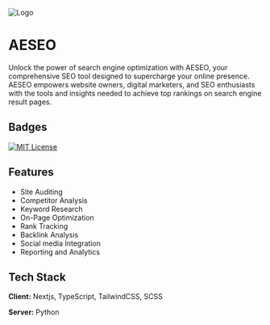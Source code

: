 
![Logo](https://www.aesclo.com/static/media/aesclo.66b12b073cf3470c7d368eeea480dbd9.svg)


# AESEO

Unlock the power of search engine optimization with AESEO, your comprehensive SEO tool designed to supercharge your online presence. AESEO empowers website owners, digital marketers, and SEO enthusiasts with the tools and insights needed to achieve top rankings on search engine result pages.


## Badges


[![MIT License](https://img.shields.io/badge/License-MIT-green.svg)](https://choosealicense.com/licenses/mit/)


## Features

- Site Auditing
- Competitor Analysis
- Keyword Research
- On-Page Optimization
- Rank Tracking
- Backlink Analysis
- Social media Integration
- Reporting and Analytics


## Tech Stack

**Client:** Nextjs, TypeScript, TailwindCSS, SCSS 

**Server:** Python


